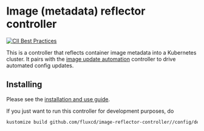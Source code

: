 # Image (metadata) reflector controller

[![CII Best Practices](https://bestpractices.coreinfrastructure.org/projects/4790/badge)](https://bestpractices.coreinfrastructure.org/projects/4790)

This is a controller that reflects container image metadata into a
Kubernetes cluster. It pairs with the [image update automation][auto]
controller to drive automated config updates.

## Installing

Please see the [installation and use
guide](https://toolkit.fluxcd.io/guides/image-update/).

If you just want to run this controller for development purposes, do

```bash
kustomize build github.com/fluxcd/image-reflector-controller//config/default/?ref=main | kubectl apply -f-
```

[auto]: https://github.com/fluxcd/image-automation-controller
